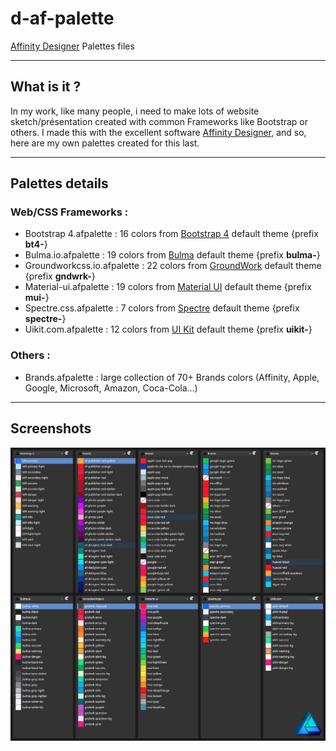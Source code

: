 # d-af-palette
[Affinity Designer](https://affinity.serif.com/fr/designer/) Palettes files

---

## What is it ?
In my work, like many people, i need to make lots of website sketch/présentation created with common Frameworks like Bootstrap or others. I made this with the excellent software [Affinity Designer](https://affinity.serif.com/fr/designer/), and so, here are my own palettes created for this last.

---

## Palettes details
### Web/CSS Frameworks :
- Bootstrap 4.afpalette       : 16 colors from [Bootstrap 4](https://getbootstrap.com/) default theme {prefix **bt4-**}
- Bulma.io.afpalette          : 19 colors from [Bulma](https://bulma.io/) default theme {prefix **bulma-**}
- Groundworkcss.io.afpalette  : 22 colors from [GroundWork](https://groundworkcss.github.io/) default theme {prefix **gndwrk-**}
- Material-ui.afpalette       : 19 colors from [Material UI](https://material-ui.com/) default theme {prefix **mui-**}
- Spectre.css.afpalette       :  7 colors from [Spectre](https://picturepan2.github.io/spectre/) default theme {prefix **spectre-**}
- Uikit.com.afpalette         : 12 colors from [UI Kit](https://getuikit.com/) default theme {prefix **uikit-**}
### Others :
- Brands.afpalette            : large collection of 70+ Brands colors (Affinity, Apple, Google, Microsoft, Amazon, Coca-Cola...)

---

## Screenshots
![Screenshot](screenshot.jpg)
